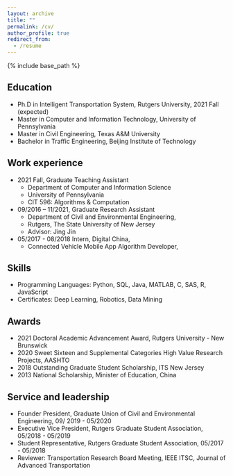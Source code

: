 ```yaml
---
layout: archive
title: ""
permalink: /cv/
author_profile: true
redirect_from:
  - /resume
---
```


{% include base_path %}

Education
------
* Ph.D in Intelligent Transportation System, Rutgers University, 2021 Fall (expected)
* Master in Computer and Information Technology, University of Pennsylvania
* Master in Civil Engineering, Texas A&M University
* Bachelor in Traffic Engineering, Beijing Institute of Technology

Work experience
------
* 2021 Fall, Graduate Teaching Assistant
  * Department of Computer and Information Science
  * University of Pennsylvania
  * CIT 596: Algorithms & Computation
* 09/2016 – 11/2021, Graduate Research Assistant
  * Department of Civil and Environmental Engineering, 
  * Rutgers, The State University of New Jersey
  * Advisor: Jing Jin
* 05/2017 - 08/2018 Intern, Digital China, 
  * Connected Vehicle Mobile App Algorithm Developer, 

Skills
------
* Programming Languages: Python, SQL, Java, MATLAB, C, SAS, R, JavaScript
* Certificates: Deep Learning, Robotics, Data Mining
 
Awards
------
  * 2021 Doctoral Academic Advancement Award, Rutgers University - New Brunswick
  * 2020 Sweet Sixteen and Supplemental Categories High Value Research Projects, AASHTO
  * 2018 Outstanding Graduate Student Scholarship, ITS New Jersey
  * 2013 National Scholarship, Minister of Education, China

Service and leadership
------
* Founder President, Graduate Union of Civil and Environmental Engineering, 09/ 2019 - 05/2020
* Executive Vice President, Rutgers Graduate Student Association, 05/2018 - 05/2019
* Student Representative, Rutgers Graduate Student Association, 05/2017 - 05/2018
* Reviewer: Transportation Research Board Meeting, IEEE ITSC, Journal of Advanced Transportation

